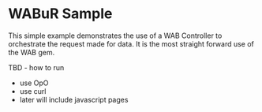 # WABuR Sample

This simple example demonstrates the use of a WAB Controller to orchestrate
the request made for data. It is the most straight forward use of the WAB gem.

TBD - how to run
  - use OpO
  - use curl
  - later will include javascript pages
  